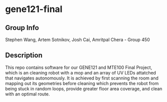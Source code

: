 # gene121-final
## Group Info
Stephen Wang, Artem Sotnikov, Josh Cai, Amritpal Chera - Group 450
## Description
This repo contains software for our GENE121 and MTE100 Final Project, which is an cleaning robot with a mop and an array of UV LEDs attatched that navigates autonomously. It is achieved by first scanning the room and mapping out its geometries before cleaning which prevents the robot from being stuck in random loops, provide greater floor area coverage, and clean with an optimal route.
